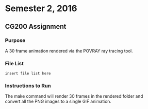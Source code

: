 # Semester 2, 2016

## CG200 Assignment

### Purpose

A 30 frame animation rendered via the POVRAY ray tracing tool.

### File List

```
insert file list here
```

### Instructions to Run

The make command will render 30 frames in the rendered folder and convert all the PNG images to a single GIF animation.

